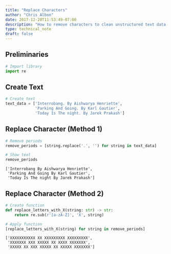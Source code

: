 ```yaml
---
title: "Replace Characters"
author: "Chris Albon"
date: 2017-12-20T11:53:49-07:00
description: "How to remove characters to clean unstructured text data for machine learning in Python."
type: technical_note
draft: false
---
```

## Preliminaries


```python
# Import library
import re
```

## Create Text


```python
# Create text
text_data = ['Interrobang. By Aishwarya Henriette',
             'Parking And Going. By Karl Gautier',
             'Today Is The night. By Jarek Prakash']
```

## Replace Character (Method 1)


```python
# Remove periods
remove_periods = [string.replace('.', '') for string in text_data]

# Show text
remove_periods
```




    ['Interrobang By Aishwarya Henriette',
     'Parking And Going By Karl Gautier',
     'Today Is The night By Jarek Prakash']



## Replace Character (Method 2)


```python
# Create function
def replace_letters_with_X(string: str) -> str:
    return re.sub(r'[a-zA-Z]', 'X', string)

# Apply function
[replace_letters_with_X(string) for string in remove_periods]
```




    ['XXXXXXXXXXX XX XXXXXXXXX XXXXXXXXX',
     'XXXXXXX XXX XXXXX XX XXXX XXXXXXX',
     'XXXXX XX XXX XXXXX XX XXXXX XXXXXXX']


